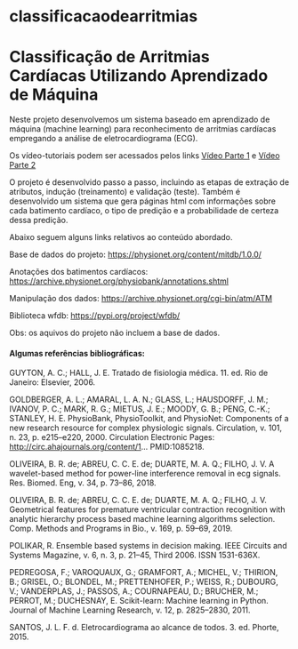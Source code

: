 # classificacaodearritmias
<h1>Classificação de Arritmias Cardíacas Utilizando Aprendizado de Máquina</h1>

<p>Neste projeto desenvolvemos um sistema baseado em aprendizado de máquina (machine learning) para reconhecimento de arritmias cardíacas empregando a análise de eletrocardiograma (ECG).</p>

<p>Os vídeo-tutoriais podem ser acessados pelos links <a href="https://www.youtube.com/watch?v=59MmDoDwmDA">Vídeo Parte 1</a> e <a href="https://www.youtube.com/watch?v=XgPUsUtXiIo&t=22s">Vídeo Parte 2</a></p>

<p>
O projeto é desenvolvido passo a passo, incluindo as etapas de extração de atributos, indução (treinamento) e validação (teste). Também é desenvolvido um sistema que gera páginas html com informações sobre cada batimento cardíaco, o tipo de predição e a probabilidade de certeza dessa predição.

Abaixo seguem alguns links relativos ao conteúdo abordado.

Base de dados do projeto: https://physionet.org/content/mitdb/1.0.0/

Anotações dos batimentos cardíacos: https://archive.physionet.org/physiobank/annotations.shtml

Manipulação dos dados: https://archive.physionet.org/cgi-bin/atm/ATM

Biblioteca wfdb: https://pypi.org/project/wfdb/

Obs: os aquivos do projeto não incluem a base de dados.</p>

 

<h4>Algumas referências bibliográficas:</h4>

GUYTON, A. C.; HALL, J. E. Tratado de fisiologia médica. 11. ed. Rio de Janeiro: Elsevier, 2006.

GOLDBERGER, A. L.; AMARAL, L. A. N.; GLASS, L.; HAUSDORFF, J. M.; IVANOV, P. C.; MARK, R. G.; MIETUS, J. E.; MOODY, G. B.; PENG, C.-K.; STANLEY, H. E. PhysioBank, PhysioToolkit, and PhysioNet: Components of a new research resource for complex physiologic signals. Circulation, v. 101, n. 23, p. e215–e220, 2000. Circulation Electronic Pages: http://circ.ahajournals.org/content/1... PMID:1085218.

OLIVEIRA, B. R. de; ABREU, C. C. E. de; DUARTE, M. A. Q.; FILHO, J. V. A wavelet-based method for power-line interference removal in ecg signals. Res. Biomed. Eng, v. 34, p. 73–86, 2018.

OLIVEIRA, B. R. de; ABREU, C. C. E. de; DUARTE, M. A. Q.; FILHO, J. V. Geometrical features for premature ventricular contraction recognition with analytic hierarchy process based machine learning algorithms selection. Comp. Methods and Programs in Bio., v. 169, p. 59–69, 2019.

POLIKAR, R. Ensemble based systems in decision making. IEEE Circuits and Systems Magazine, v. 6, n. 3, p. 21–45, Third 2006. ISSN 1531-636X.

PEDREGOSA, F.; VAROQUAUX, G.; GRAMFORT, A.; MICHEL, V.; THIRION, B.; GRISEL, O.; BLONDEL, M.; PRETTENHOFER, P.; WEISS, R.; DUBOURG, V.; VANDERPLAS, J.; PASSOS, A.; COURNAPEAU, D.; BRUCHER, M.; PERROT, M.; DUCHESNAY, E. Scikit-learn: Machine learning in Python. Journal of Machine Learning Research, v. 12, p. 2825–2830, 2011.

SANTOS, J. L. F. d. Eletrocardiograma ao alcance de todos. 3. ed. Phorte, 2015.
